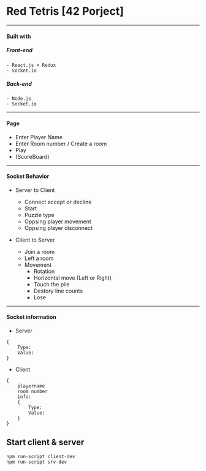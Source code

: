 # Red Tetris [42 Porject]

---

#### Built with
##### Front-end
	- React.js + Redux
	- Socket.io
##### Back-end
	- Node.js
	- Socket.io

---

#### Page
- Enter Player Name
- Enter Room number / Create a room
- Play
- (ScoreBoard)

---

#### Socket Behavior
- Server to Client
	- Connect accept or decline
	- Start
	- Puzzle type
	- Oppsing player movement
	- Oppsing player disconnect

- Client to Server
	- Join a room
	- Left a room
	- Movement
		- Rotation
		- Horizontal move (Left or Right)
		- Touch the pile
		- Destory line counts
		- Lose

---

#### Socket information
- Server
```
{
	Type:
	Value: 
}
```

- Client
```
{
	playername
	room number
	info:
	{
		Type: 
		Value:
	}
}
```

## Start client & server
```
npm run-script client-dev
npm run-script srv-dev
```

